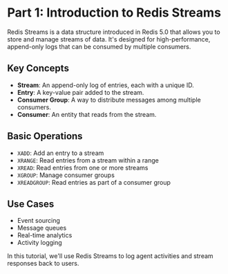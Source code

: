# Part 1: Introduction to Redis Streams

Redis Streams is a data structure introduced in Redis 5.0 that allows you to store and manage streams of data. It's designed for high-performance, append-only logs that can be consumed by multiple consumers.

## Key Concepts

- **Stream**: An append-only log of entries, each with a unique ID.
- **Entry**: A key-value pair added to the stream.
- **Consumer Group**: A way to distribute messages among multiple consumers.
- **Consumer**: An entity that reads from the stream.

## Basic Operations

- `XADD`: Add an entry to a stream
- `XRANGE`: Read entries from a stream within a range
- `XREAD`: Read entries from one or more streams
- `XGROUP`: Manage consumer groups
- `XREADGROUP`: Read entries as part of a consumer group

## Use Cases

- Event sourcing
- Message queues
- Real-time analytics
- Activity logging

In this tutorial, we'll use Redis Streams to log agent activities and stream responses back to users.